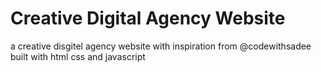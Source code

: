 # Creative Digital Agency Website
 a creative disgitel agency website with inspiration from @codewithsadee built with html css and javascript
